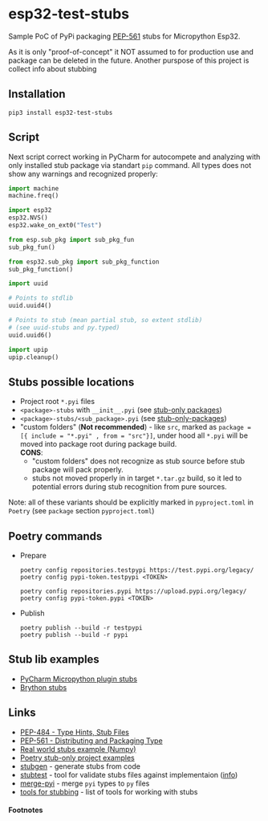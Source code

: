 esp32-test-stubs
================

Sample PoC of PyPi packaging [PEP-561][1] stubs for Micropython Esp32. 

As it is only "proof-of-concept" it NOT assumed to for production use and package can be deleted in the future. 
Another purspose of this project is collect info about stubbing

## Installation

```shell 
pip3 install esp32-test-stubs
```

## Script

Next script correct working in PyCharm for autocompete and analyzing with only installed stub package via standart `pip` command. All types does not show any warnings and recognized properly:

```python
import machine
machine.freq()

import esp32
esp32.NVS()
esp32.wake_on_ext0("Test")

from esp.sub_pkg import sub_pkg_fun
sub_pkg_fun()

from esp32.sub_pkg import sub_pkg_function
sub_pkg_function()

import uuid

# Points to stdlib
uuid.uuid4()

# Points to stub (mean partial stub, so extent stdlib)
# (see uuid-stubs and py.typed)
uuid.uuid6()

import upip
upip.cleanup()
```

## Stubs possible locations

- Project root `*.pyi` files
- `<package>-stubs` with `__init__.pyi` (see [stub-only packages][2])
- `<package>-stubs/<sub_package>.pyi` (see [stub-only-packages][2])
- "custom folders" (**Not recommended**) - like `src`, marked as `package = [{ include = "*.pyi" , from = "src"}]`, under hood all `*.pyi`
  will be moved into package root during package build.  
  **CONS**: 
    - "custom folders" does not recognize as stub source before stub package will pack properly. 
    -  stubs not moved properly in in target `*.tar.gz` build, so it led to potential errors during stub recognition from pure sources.

Note: all of these variants should be explicitly marked in `pyproject.toml` in `Poetry` (see `package` section `pyproject.toml`)

## Poetry commands

- Prepare
  ```shell 
  poetry config repositories.testpypi https://test.pypi.org/legacy/
  poetry config pypi-token.testpypi <TOKEN>

  poetry config repositories.pypi https://upload.pypi.org/legacy/
  poetry config pypi-token.pypi <TOKEN>
  ```

- Publish
  ```shell 
  poetry publish --build -r testpypi
  poetry publish --build -r pypi
  ```
## Stub lib examples

- [PyCharm Micropython plugin stubs](https://github.com/vlasovskikh/intellij-micropython/tree/master/typehints)
- [Brython stubs](https://github.com/Real-Gecko/brython-stubs)

## Links
- [PEP-484 - Type Hints, Stub Files ](https://peps.python.org/pep-0484/#stub-files)
- [PEP-561 - Distributing and Packaging Type](https://www.python.org/dev/peps/pep-0561)
- [Real world stubs example (Numpy)](https://github.com/numpy/numpy-stubs)
- [Poetry stub-only project examples](https://github.com/python-poetry/poetry/tree/master/tests/masonry/builders/fixtures/pep_561_stub_only)
- [stubgen](https://mypy.readthedocs.io/en/stable/stubgen.html) - generate stubs from code
- [stubtest](https://mypy.readthedocs.io/en/latest/stubtest.html) - tool for validate stubs files against implementaion ([info](https://stackoverflow.com/questions/51716200/how-do-you-check-if-a-typeshed-stub-pyi-file-matches-the-implementation)) 
- [merge-pyi](https://github.com/google/pytype/tree/main/pytype/tools/merge_pyi) - merge `pyi` types to `py` files
- [tools for stubbing](https://github.com/typeddjango/awesome-python-typing#working-with-types) - list of tools for working with stubs

#### Footnotes
[1]: https://www.python.org/dev/peps/pep-0561
[2]: https://peps.python.org/pep-0561/#stub-only-packages
